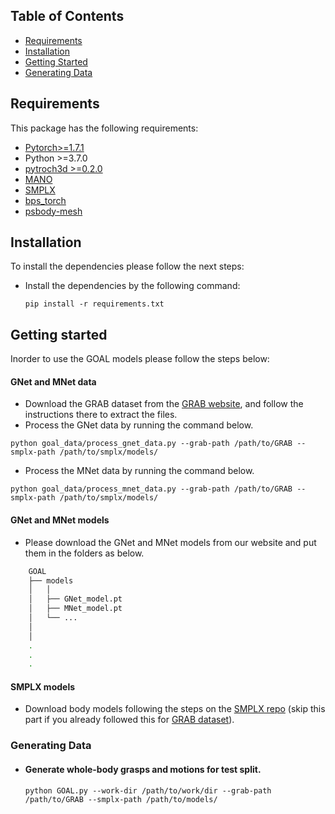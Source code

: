 ## Table of Contents
  * [Requirements](#requirements)
  * [Installation](#installation)
  * [Getting Started](#getting-started)
  * [Generating Data](#generating-data)


## Requirements
This package has the following requirements:

* [Pytorch>=1.7.1](https://pytorch.org/get-started/locally/) 
* Python >=3.7.0
* [pytroch3d >=0.2.0](https://pytorch3d.org/) 
* [MANO](https://github.com/otaheri/MANO) 
* [SMPLX](https://github.com/vchoutas/smplx) 
* [bps_torch](https://github.com/otaheri/bps_torch) 
* [psbody-mesh](https://github.com/MPI-IS/mesh)

## Installation

To install the dependencies please follow the next steps:

- Install the dependencies by the following command:
    ```
    pip install -r requirements.txt
    ```

## Getting started

Inorder to use the GOAL models please follow the steps below:


#### GNet and MNet data
- Download the GRAB dataset from the [GRAB website](https://grab.is.tue.mpg.de), and follow the instructions there to extract the files.
- Process the GNet data by running the command below.
```commandline
python goal_data/process_gnet_data.py --grab-path /path/to/GRAB --smplx-path /path/to/smplx/models/
```
- Process the MNet data by running the command below.
```commandline
python goal_data/process_mnet_data.py --grab-path /path/to/GRAB --smplx-path /path/to/smplx/models/
```

#### GNet and MNet models
- Please download the GNet and MNet models from our website and put them in the folders as below.
```bash
    GOAL
    ├── models
    │   │
    │   ├── GNet_model.pt
    │   ├── MNet_model.pt
    │   └── ...
    │   
    │
    .
    .
    .
```

#### SMPLX models
- Download body models following the steps on the [SMPLX repo](https://github.com/vchoutas/smplx) (skip this part if you already followed this for [GRAB dataset](https://github.com/otaheri/GRAB)).

### Generating Data

- #### Generate whole-body grasps and motions for test split.
    
    ```Shell
    python GOAL.py --work-dir /path/to/work/dir --grab-path /path/to/GRAB --smplx-path /path/to/models/
    ```
